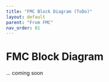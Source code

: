 ```yaml
---
title: "FMC Block Diagram (ToDo)"
layout: default
parent: "From FMC"
nav_order: 01
---
```


# FMC Block Diagram

... coming soon